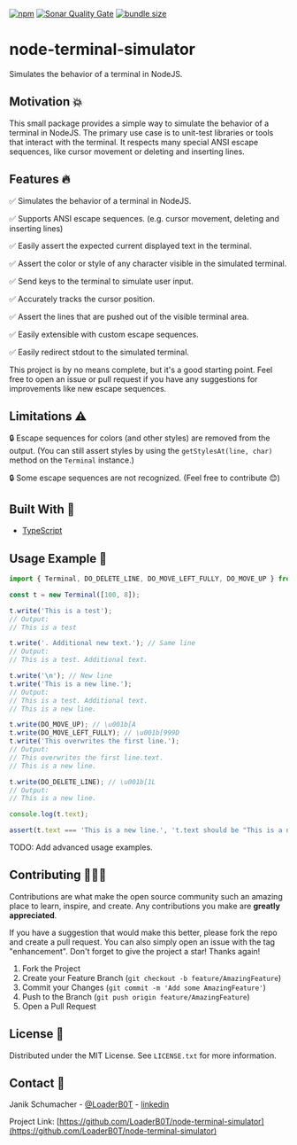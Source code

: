 [![npm](https://img.shields.io/npm/v/node-terminal-simulator?color=%2300d26a&style=for-the-badge)](https://www.npmjs.com/package/node-terminal-simulator)
[![Sonar Quality Gate](https://img.shields.io/sonar/quality_gate/LoaderB0T_node-terminal-simulator?server=https%3A%2F%2Fsonarcloud.io&style=for-the-badge)](https://sonarcloud.io/summary/new_code?id=LoaderB0T_node-terminal-simulator)
[![bundle size](https://img.shields.io/bundlephobia/minzip/node-terminal-simulator?color=%23FF006F&label=Bundle%20Size&style=for-the-badge)](https://bundlephobia.com/package/node-terminal-simulator)

# node-terminal-simulator

Simulates the behavior of a terminal in NodeJS.

## Motivation 💥

This small package provides a simple way to simulate the behavior of a terminal in NodeJS. The primary use case is to unit-test libraries or tools that interact with the terminal. It respects many special ANSI escape sequences, like cursor movement or deleting and inserting lines.

## Features 🔥

✅ Simulates the behavior of a terminal in NodeJS.

✅ Supports ANSI escape sequences. (e.g. cursor movement, deleting and inserting lines)

✅ Easily assert the expected current displayed text in the terminal.

✅ Assert the color or style of any character visible in the simulated terminal.

✅ Send keys to the terminal to simulate user input.

✅ Accurately tracks the cursor position.

✅ Assert the lines that are pushed out of the visible terminal area.

✅ Easily extensible with custom escape sequences.

✅ Easily redirect stdout to the simulated terminal.

This project is by no means complete, but it's a good starting point. Feel free to open an issue or pull request if you have any suggestions for improvements like new escape sequences.

## Limitations ⚠️

🔒 Escape sequences for colors (and other styles) are removed from the output. (You can still assert styles by using the `getStylesAt(line, char)` method on the `Terminal` instance.)

🔒 Some escape sequences are not recognized. (Feel free to contribute 😊)

## Built With 🔧

- [TypeScript](https://www.typescriptlang.org/)

## Usage Example 🚀

```typescript
import { Terminal, DO_DELETE_LINE, DO_MOVE_LEFT_FULLY, DO_MOVE_UP } from 'node-terminal-simulator';

const t = new Terminal([100, 8]);

t.write('This is a test');
// Output:
// This is a test

t.write('. Additional new text.'); // Same line
// Output:
// This is a test. Additional text.

t.write('\n'); // New line
t.write('This is a new line.');
// Output:
// This is a test. Additional text.
// This is a new line.

t.write(DO_MOVE_UP); // \u001b[A
t.write(DO_MOVE_LEFT_FULLY); // \u001b[999D
t.write('This overwrites the first line.');
// Output:
// This overwrites the first line.text.
// This is a new line.

t.write(DO_DELETE_LINE); // \u001b[1L
// Output:
// This is a new line.

console.log(t.text);

assert(t.text === 'This is a new line.', 't.text should be "This is a new line."');
```

TODO: Add advanced usage examples.

## Contributing 🧑🏻‍💻

Contributions are what make the open source community such an amazing place to learn, inspire, and create. Any contributions you make are **greatly appreciated**.

If you have a suggestion that would make this better, please fork the repo and create a pull request. You can also simply open an issue with the tag "enhancement".
Don't forget to give the project a star! Thanks again!

1. Fork the Project
2. Create your Feature Branch (`git checkout -b feature/AmazingFeature`)
3. Commit your Changes (`git commit -m 'Add some AmazingFeature'`)
4. Push to the Branch (`git push origin feature/AmazingFeature`)
5. Open a Pull Request

## License 🔑

Distributed under the MIT License. See `LICENSE.txt` for more information.

## Contact 📧

Janik Schumacher - [@LoaderB0T](https://twitter.com/LoaderB0T) - [linkedin](https://www.linkedin.com/in/janikschumacher/)

Project Link: [https://github.com/LoaderB0T/node-terminal-simulator](https://github.com/LoaderB0T/node-terminal-simulator)
